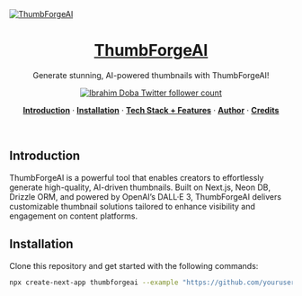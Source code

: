 <a href="https://thumbforgeai.vercel.app">
  <img alt="ThumbForgeAI" src="public/_static/og-thumbforge.jpg">
  <h1 align="center">ThumbForgeAI</h1>
</a>

<p align="center">
  Generate stunning, AI-powered thumbnails with ThumbForgeAI!
</p>

<p align="center">
  <a href="https://twitter.com/ibrahimdoba">
    <img src="https://img.shields.io/twitter/follow/ibrahimdoba?style=flat&label=ibrahimdoba&logo=twitter&color=0bf&logoColor=fff" alt="Ibrahim Doba Twitter follower count" />
  </a>
</p>

<p align="center">
  <a href="#introduction"><strong>Introduction</strong></a> ·
  <a href="#installation"><strong>Installation</strong></a> ·
  <a href="#tech-stack--features"><strong>Tech Stack + Features</strong></a> ·
  <a href="#author"><strong>Author</strong></a> ·
  <a href="#credits"><strong>Credits</strong></a>
</p>
<br/>

## Introduction

ThumbForgeAI is a powerful tool that enables creators to effortlessly generate high-quality, AI-driven thumbnails. Built on Next.js, Neon DB, Drizzle ORM, and powered by OpenAI’s DALL·E 3, ThumbForgeAI delivers customizable thumbnail solutions tailored to enhance visibility and engagement on content platforms.

## Installation

Clone this repository and get started with the following commands:

```bash
npx create-next-app thumbforgeai --example "https://github.com/yourusername/thumbforgeai"
